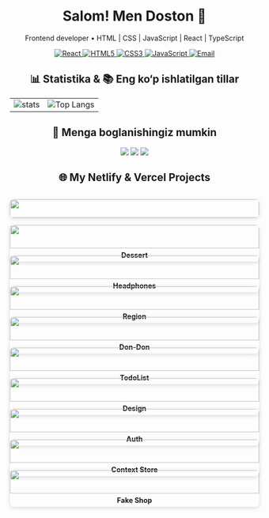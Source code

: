 <h1 align="center">Salom! Men <b>Doston</b> 👋</h1>
<p align="center">Frontend developer • HTML | CSS | JavaScript | React | TypeScript</p>

<!-- Skills Badges -->
<p align="center">
  <a href="https://github.com/dostonadxamov">
    <img src="https://img.shields.io/badge/React-%2320232a.svg?style=for-the-badge&logo=react&logoColor=61DAFB" alt="React"/>
  </a>
  <a href="https://github.com/dostonadxamov">
    <img src="https://img.shields.io/badge/HTML5-%23E34F26.svg?style=for-the-badge&logo=html5&logoColor=ffffff" alt="HTML5"/>
  </a>
  <a href="https://github.com/dostonadxamov">
    <img src="https://img.shields.io/badge/CSS3-%231572B6.svg?style=for-the-badge&logo=css3&logoColor=ffffff" alt="CSS3"/>
  </a>
  <a href="https://github.com/dostonadxamov">
    <img src="https://img.shields.io/badge/JavaScript-%23F7DF1E.svg?style=for-the-badge&logo=javascript&logoColor=000000" alt="JavaScript"/>
  </a>
  <a href="mailto:dostonadxamov222@gmail.com">
    <img src="https://img.shields.io/badge/Email-dostonadxamov222@gmail.com-blue?style=for-the-badge" alt="Email"/>
  </a>
</p>



<!-- GitHub Stats yonma-yon -->
<h2 align="center">📊 Statistika & 📚 Eng ko‘p ishlatilgan tillar</h2>
<table align="center">
  <tr>
    <td align="center">
      <picture>
        <source media="(prefers-color-scheme: dark)" srcset="https://github-readme-stats.vercel.app/api?username=dostonadxamov&show_icons=true"/>
        <img alt="stats" src="https://github-readme-stats.vercel.app/api?username=dostonadxamov&show_icons=true"/>
      </picture>
    </td>
    <td align="center">
      <img alt="Top Langs" src="https://github-readme-stats.vercel.app/api/top-langs/?username=dostonadxamov&layout=compact&theme=radical"/>
    </td>
  </tr>
</table>

<!-- Kontaktlar -->
<h2 align="center">🤝 Menga boglanishingiz  mumkin</h2>
<p align="center">
  <a href="https://t.me/DOSTON_DEVELOPER"><img src="https://img.shields.io/badge/Telegram-2CA5E0?style=for-the-badge&logo=telegram&logoColor=white"/></a>
  <a href="https://www.linkedin.com/in/doston-adxamov-47709a320/"><img src="https://img.shields.io/badge/LinkedIn-0A66C2?style=for-the-badge&logo=linkedin&logoColor=white"/></a>
  <a href="mailto:dostonadxamov222@gmail.com"><img src="https://img.shields.io/badge/Email-D14836?style=for-the-badge&logo=gmail&logoColor=white"/></a>
</p>


<h2 align="center">🌐 My Netlify & Vercel Projects</h2>

<div align="center" style="display: grid; grid-template-columns: repeat(100px, 3fr); gap: 15px; max-width: 900px; margin: auto;">

  <a >
    <div style="border-radius: 8px; overflow: hidden; box-shadow: 0 2px 8px rgba(0,0,0,0.15);">
      <img src="https://i.postimg.cc/GtYB3Cw5/Screenshot-From-2025-08-27-01-38-05.png" width="100%"/>
      <a  href="https://spontaneous-tanuki-adb569.netlify.app/" style="text-decoration: none; color: inherit;"  align="center" style="margin:5px 0;">Mini Store</a>
    </div>
  

  <a href="https://velvety-kashata-f00e42.netlify.app/" style="text-decoration: none; color: inherit;">
    <div style="border-radius: 8px; overflow: hidden; box-shadow: 0 2px 8px rgba(0,0,0,0.15);">
      <img src="https://i.postimg.cc/ZnFTDKh4/Screenshot-From-2025-08-27-01-46-32.png" width="100%"/>
      <h4 align="center" style="margin:5px 0;">Dessert</h4>
    </div>
  </a>

  <a href="https://zesty-otter-e326f5.netlify.app/" style="text-decoration: none; color: inherit;">
    <div style="border-radius: 8px; overflow: hidden; box-shadow: 0 2px 8px rgba(0,0,0,0.15);">
      <img src="https://i.postimg.cc/2S3Dnx3z/Screenshot-From-2025-08-27-01-48-38.png" width="100%"/>
      <h4 align="center" style="margin:5px 0;">Headphones</h4>
    </div>
  </a>

  <a href="https://whimsical-sprite-e3ae08.netlify.app/" style="text-decoration: none; color: inherit;">
    <div style="border-radius: 8px; overflow: hidden; box-shadow: 0 2px 8px rgba(0,0,0,0.15);">
      <img src="https://i.postimg.cc/cJqb67nk/Screenshot-From-2025-08-27-01-50-22.png" width="100%"/>
      <h4 align="center" style="margin:5px 0;">Region</h4>
    </div>
  </a>

  <a href="https://roaring-biscotti-e566b4.netlify.app/" style="text-decoration: none; color: inherit;">
    <div style="border-radius: 8px; overflow: hidden; box-shadow: 0 2px 8px rgba(0,0,0,0.15);">
      <img src="https://i.postimg.cc/mZdp7W9H/Screenshot-From-2025-08-27-01-51-16.png" width="100%"/>
      <h4 align="center" style="margin:5px 0;">Don-Don</h4>
    </div>
  </a>

  <a href="https://todo-project-adxamovs.netlify.app/" style="text-decoration: none; color: inherit;">
    <div style="border-radius: 8px; overflow: hidden; box-shadow: 0 2px 8px rgba(0,0,0,0.15);">
      <img src="https://i.postimg.cc/13FWxgjG/Screenshot-From-2025-08-27-01-52-24.png" width="100%"/>
      <h4 align="center" style="margin:5px 0;">TodoList</h4>
    </div>
  </a>

  <a href="https://algorithm-evengers-topshiriq-1.netlify.app/" style="text-decoration: none; color: inherit;">
    <div style="border-radius: 8px; overflow: hidden; box-shadow: 0 2px 8px rgba(0,0,0,0.15);">
      <img src="https://i.postimg.cc/cC6mF638/Screenshot-From-2025-08-27-01-54-20.png" width="100%"/>
      <h4 align="center" style="margin:5px 0;">Design</h4>
    </div>
  </a>

  <a href="https://autharition.vercel.app/" style="text-decoration: none; color: inherit;">
    <div style="border-radius: 8px; overflow: hidden; box-shadow: 0 2px 8px rgba(0,0,0,0.15);">
      <img src="https://i.postimg.cc/85XdfDYk/Screenshot-From-2025-08-27-01-56-24.png" width="100%"/>
      <h4 align="center" style="margin:5px 0;">Auth</h4>
    </div>
  </a>

  <a href="https://context-store-rosy.vercel.app/" style="text-decoration: none; color: inherit;">
    <div style="border-radius: 8px; overflow: hidden; box-shadow: 0 2px 8px rgba(0,0,0,0.15);">
      <img src="https://i.postimg.cc/BbdxNpsd/Screenshot-From-2025-08-27-01-57-25.png" width="100%"/>
      <h4 align="center" style="margin:5px 0;">Context Store</h4>
    </div>
  </a>

  <a href="https://fake-shop-flax.vercel.app/" style="text-decoration: none; color: inherit;">
    <div style="border-radius: 8px; overflow: hidden; box-shadow: 0 2px 8px rgba(0,0,0,0.15);">
      <img src="https://i.postimg.cc/x1GKyLZ4/Screenshot-From-2025-08-27-01-58-35.png" width="100%"/>
      <h4 align="center" style="margin:5px 0;">Fake Shop</h4>
    </div>
  </a>

</div>
